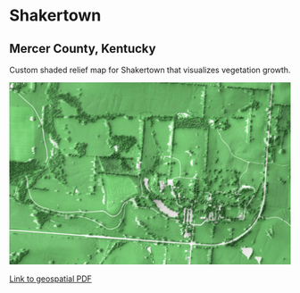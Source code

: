 # Shakertown
## Mercer County, Kentucky
Custom shaded relief map for Shakertown that visualizes vegetation growth.

![Map featuring the central area of Shakertown](images/shakertownmaprect.JPG)

[Link to geospatial PDF](shakertownmaprect.pdf)
